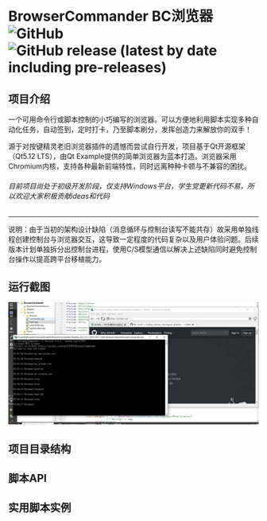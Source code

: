 # BrowserCommander BC浏览器 ![GitHub](https://img.shields.io/github/license/yqs112358/BrowserCommander?color=blue) ![GitHub release (latest by date including pre-releases)](https://img.shields.io/github/v/release/yqs112358/BrowserCommander?color=green&include_prereleases)
## 项目介绍
一个可用命令行或脚本控制的小巧编写的浏览器。可以方便地利用脚本实现多种自动化任务，自动签到，定时打卡，乃至脚本刷分，发挥创造力来解放你的双手！

源于对按键精灵老旧浏览器插件的遗憾而尝试自行开发，项目基于Qt开源框架（Qt5.12 LTS），由Qt Example提供的简单浏览器为蓝本打造。浏览器采用Chromium内核，支持各种最新前端特性，同时远离种种卡顿与不兼容的困扰。

###### 目前项目尚处于初级开发阶段，仅支持Windows平台，学生党更新代码不易，所以欢迎大家积极贡献ideas和代码
------------

说明：由于当初的架构设计缺陷（消息循环与控制台读写不能共存）故采用单独线程创建控制台与浏览器交互，这导致一定程度的代码复杂以及用户体验问题。后续版本计划单独拆分出控制台进程，使用C/S模型通信以解决上述缺陷同时避免控制台操作以提高跨平台移植能力。

## 运行截图
![image](https://github.com/yqs112358/BrowserCommander/blob/master/images/Example.JPG)

## 项目目录结构

## 脚本API

## 实用脚本实例
